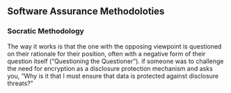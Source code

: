 ## Software Assurance Methodoloties

### Socratic Methodology
The way it works is that the one with the opposing viewpoint is questioned on their rationale for their position, often with a negative form of their question itself (“Questioning the Questioner”).
if someone was to challenge the need for encryption as a disclosure protection mechanism and asks you, “Why is it that I must ensure that data is protected against disclosure threats?” 
### 
<!--stackedit_data:
eyJoaXN0b3J5IjpbLTY5ODU2NjAyOV19
-->